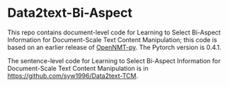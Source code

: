 # Data2text-Bi-Aspect
This repo contains document-level code for Learning to Select Bi-Aspect Information for Document-Scale Text Content Manipulation; this code is based on an earlier release of [OpenNMT-py](https://github.com/OpenNMT/OpenNMT-py). The Pytorch version is 0.4.1.

The sentence-level code for Learning to Select Bi-Aspect Information for Document-Scale Text Content Manipulation is in https://github.com/syw1996/Data2text-TCM.